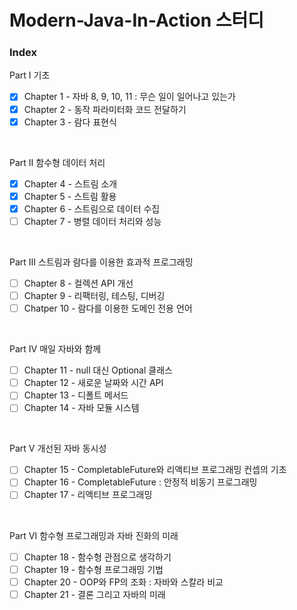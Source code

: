 # Modern-Java-In-Action 스터디

### Index

Part Ⅰ 기초
- [x] Chapter 1 - 자바 8, 9, 10, 11 : 무슨 일이 일어나고 있는가
- [x] Chapter 2 - 동작 파라미터화 코드 전달하기
- [x] Chapter 3 - 람다 표현식

<br>

Part Ⅱ 함수형 데이터 처리
- [x] Chapter 4 - 스트림 소개
- [x] Chapter 5 - 스트림 활용
- [x] Chapter 6 - 스트림으로 데이터 수집
- [ ] Chapter 7 - 병렬 데이터 처리와 성능

<br>

Part Ⅲ 스트림과 람다를 이용한 효과적 프로그래밍
- [ ] Chapter 8 - 컬렉션 API 개선
- [ ] Chapter 9 - 리팩터링, 테스팅, 디버깅
- [ ] Chatper 10 - 람다를 이용한 도메인 전용 언어

<br>

Part Ⅳ 매일 자바와 함께
- [ ] Chapter 11 - null 대신 Optional 클래스
- [ ] Chapter 12 - 새로운 날짜와 시간 API
- [ ] Chapter 13 - 디폴트 메서드
- [ ] Chapter 14 - 자바 모듈 시스템

<br>

Part Ⅴ 개선된 자바 동시성
- [ ] Chapter 15 - CompletableFuture와 리액티브 프로그래밍 컨셉의 기초
- [ ] Chapter 16 - CompletableFuture : 안정적 비동기 프로그래밍
- [ ] Chapter 17 - 리액티브 프로그래밍

<br>

Part Ⅵ 함수형 프로그래밍과 자바 진화의 미래
- [ ] Chapter 18 - 함수형 관점으로 생각하기
- [ ] Chapter 19 - 함수형 프로그래밍 기법
- [ ] Chapter 20 - OOP와 FP의 조화 : 자바와 스칼라 비교
- [ ] Chapter 21 - 결론 그리고 자바의 미래
